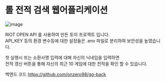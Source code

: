 # 롤 전적 검색 웹어플리케이션

![image](https://user-images.githubusercontent.com/50429028/181718713-80520ef1-c8c4-4c47-b91a-ff9c03f38b7c.png)

RIOT OPEN API 를 사용하여 만든 토이 프로젝트 입니다.   
API_KEY 등의 환경 변수등에 대한 설정들은 .env 파일로 분리하여 보안성을 높였습니다.   
   
첫 실행시 뜨는 소환사명 입력에 대해 자신의 닉네임을 입력하면    
전적 갱신 버튼을 통해 자신의 최근 10 게임에 대한 전적을 확인 할 수 있습니다.   

백엔드 코드 https://github.com/onzero98/gg-back
